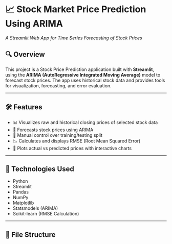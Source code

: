 # 📈 Stock Market Price Prediction Using ARIMA  
*A Streamlit Web App for Time Series Forecasting of Stock Prices*  

## 🔍 Overview  
This project is a Stock Price Prediction application built with **Streamlit**, using the **ARIMA (AutoRegressive Integrated Moving Average)** model to forecast stock prices. The app uses historical stock data and provides tools for visualization, forecasting, and error evaluation.

---

## 🛠 Features  
- 📊 Visualizes raw and historical closing prices of selected stock data  
- 🔮 Forecasts stock prices using ARIMA  
- 🧪 Manual control over training/testing split  
- 📉 Calculates and displays RMSE (Root Mean Squared Error)  
- 📅 Plots actual vs predicted prices with interactive charts  

---

## 🧠 Technologies Used  
- Python  
- Streamlit  
- Pandas  
- NumPy  
- Matplotlib  
- Statsmodels (ARIMA)  
- Scikit-learn (RMSE Calculation)

---

## 📂 File Structure  
